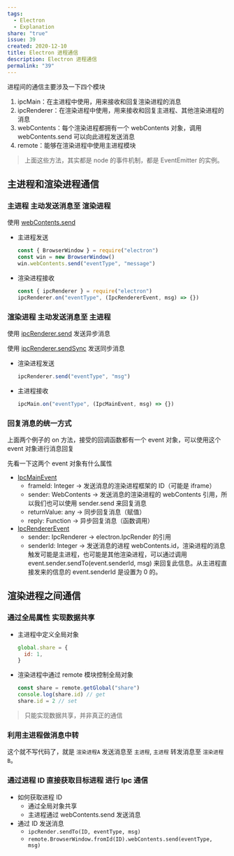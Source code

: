 ```yaml
---  
tags:  
  - Electron  
  - Explanation  
share: "true"  
issue: 39
created: 2020-12-10
title: Electron 进程通信
description: Electron 进程通信
permalink: "39"
---  
```

  
进程间的通信主要涉及一下四个模块  
  
1. ipcMain：在主进程中使用，用来接收和回复渲染进程的消息  
2. ipcRenderer：在渲染进程中使用，用来接收和回复主进程、其他渲染进程的消息  
3. webContents：每个渲染进程都拥有一个 webContents 对象，调用 webContents.send 可以向此进程发送消息  
4. remote：能够在渲染进程中使用主进程模块  
  
> 上面这些方法，其实都是 node 的事件机制，都是 EventEmitter 的实例。  
  
## 主进程和渲染进程通信  
  
### 主进程 主动发送消息至 渲染进程  
  
使用 [webContents.send](https://www.electronjs.org/docs/api/web-contents#contentssendchannel-args)  
  
- 主进程发送  
  
  ```js  
  const { BrowserWindow } = require("electron")  
  const win = new BrowserWindow()  
  win.webContents.send("eventType", "message")  
  ```  
  
- 渲染进程接收  
  
  ```js  
  const { ipcRenderer } = require("electron")  
  ipcRenderer.on("eventType", (IpcRendererEvent, msg) => {})  
  ```  
  
### 渲染进程 主动发送消息至 主进程  
  
使用 [ipcRenderer.send](https://www.electronjs.org/docs/api/ipc-renderer#ipcrenderersendchannel-args) 发送异步消息  
  
使用 [ipcRenderer.sendSync](https://www.electronjs.org/docs/api/ipc-renderer#ipcrenderersendsyncchannel-args) 发送同步消息  
  
- 渲染进程发送  
  
  ```js  
  ipcRenderer.send("eventType", "msg")  
  ```  
  
- 主进程接收  
  
  ```js  
  ipcMain.on("eventType", (IpcMainEvent, msg) => {})  
  ```  
  
### 回复消息的统一方式  
  
上面两个例子的 on 方法，接受的回调函数都有一个 event 对象，可以使用这个 event 对象进行消息回复  
  
先看一下这两个 event 对象有什么属性  
  
- [IpcMainEvent](https://www.electronjs.org/docs/api/structures/ipc-main-event)  
  - frameId: Integer -> 发送消息的渲染进程框架的 ID（可能是 iframe）  
  - sender: WebContents -> 发送消息的渲染进程的 webContents 引用，所以我们也可以使用 sender.send 来回复消息  
  - returnValue: any -> 同步回复消息（赋值）  
  - reply: Function -> 异步回复消息（函数调用）  
- [IpcRendererEvent](https://www.electronjs.org/docs/api/structures/ipc-renderer-event)  
  - sender: IpcRenderer -> electron.IpcRender 的引用  
  - senderId: Integer -> 发送消息的进程 webContents.id，渲染进程的消息触发可能是主进程，也可能是其他渲染进程，可以通过调用 event.sender.sendTo(event.senderId, msg) 来回复此信息。从主进程直接发来的信息的 event.senderId 是设置为 0 的。  
  
## 渲染进程之间通信  
  
### 通过全局属性 实现数据共享  
  
- 主进程中定义全局对象  
  
  ```js  
  global.share = {  
    id: 1,  
  }  
  ```  
  
- 渲染进程中通过 remote 模块控制全局对象  
  
  ```js  
  const share = remote.getGlobal("share")  
  console.log(share.id) // get  
  share.id = 2 // set  
  ```  
  
> 只能实现数据共享，并非真正的通信  
  
### 利用主进程做消息中转  
  
这个就不写代码了，就是 `渲染进程A` 发送消息至 `主进程`, `主进程` 转发消息至 `渲染进程B`。  
  
### 通过进程 ID 直接获取目标进程 进行 Ipc 通信  
  
- 如何获取进程 ID  
  - 通过全局对象共享  
  - 主进程通过 webContents.send 发送消息  
- 通过 ID 发送消息  
  - `ipcRender.sendTo(ID, eventType, msg)`  
  - `remote.BrowserWindow.fromId(ID).webContents.send(eventType, msg)`  
